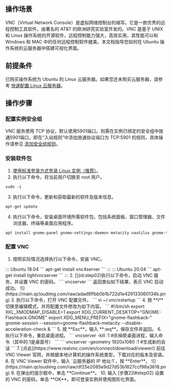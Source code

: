 ## 操作场景
VNC（Virtual Network Console）是虚拟网络控制台的缩写。它是一款优秀的远程控制工具软件，由著名的 AT&T 的欧洲研究实验室开发的。VNC 是基于 UNIX 和 Linux 操作系统的开源软件，远程控制能力强大，高效实用，其性能可以和 Windows 和 MAC 中的任何远程控制软件媲美。本文档指导您如何在 Ubuntu 操作系统的云服务器中搭建可视化界面。

## 前提条件
已购买操作系统为 Ubuntu 的 Linux 云服务器。如果您还未购买云服务器，请参考 [快速配置 Linux 云服务器](https://cloud.tencent.com/document/product/213/2936)。


## 操作步骤


### 配置实例安全组

VNC 服务使用 TCP 协议，默认使用5901端口。则需在实例已绑定的安全组中放通5901端口，即在“入站规则”中添加放通协议端口为 TCP:5901 的规则，具体操作请参见 [添加安全组规则](https://cloud.tencent.com/document/product/213/39740)。


### 安装软件包
1. [使用标准登录方式登录 Linux 实例（推荐）](https://cloud.tencent.com/document/product/213/5436)。
2. 执行以下命令，将当前用户切换至 root 用户。
```
sudo -i
```
3. 执行以下命令，更新和获取最新的软件及版本信息。
```
apt-get update
```
4. 执行以下命令，安装桌面环境所需软件包。包括系统面板、窗口管理器、文件浏览器、终端等桌面应用程序。
```bash
apt install gnome-panel gnome-settings-daemon metacity nautilus gnome-terminal ubuntu-desktop
```



### 配置 VNC

1. 按照实际情况选择执行以下命令，安装 VNC。
<dx-tabs>
::: Ubuntu 18.04
```
apt-get install vnc4server
```
:::
::: Ubuntu 20.04
```
apt-get install tightvncserver
```
:::
</dx-tabs>
2. [](id:step02)执行以下命令，启动 VNC 服务，并设置 VNC 的密码。
```
vncserver
```
返回类似如下结果，表示 VNC 启动成功。
![](https://main.qcloudimg.com/raw/adad6ffbb0b1b722d1e429133060134b.png)
3. 执行以下命令，打开 VNC 配置文件。
```
vi ~/.vnc/xstartup
```
4. 按 **i** 切换至编辑模式，并将配置文件修改为如下内容。
```
#!/bin/sh
export XKL_XMODMAP_DISABLE=1
export XDG_CURRENT_DESKTOP="GNOME-Flashback:GNOME"
export XDG_MENU_PREFIX="gnome-flashback-"
gnome-session --session=gnome-flashback-metacity --disable-acceleration-check &
```
5. 按 **Esc**，输入 **:wq**，保存文件并返回。
6. 执行以下命令，重启桌面进程。
```
vncserver -kill :1 #杀掉原桌面进程，输入命令（其中的:1是桌面号）
```
```
vncserver -geometry 1920x1080 :1 #生成新的会话
```
7. [点此](https://www.realvnc.com/en/connect/download/viewer/) 前往 VNC Viewer 官网，并根据本地计算机的操作系统类型，下载对应的版本及安装。
8. 在 VNC Viewer 软件中，输入 `云服务器的 IP 地址:1`，按 **Enter**。
![](https://main.qcloudimg.com/raw/df25e2085e9d27d53b1827ccf98a3618.png)
9. 在弹出的提示框中，单击 **Continue**。
10. 输入 [步骤2](#step02) 设置的 VNC 的密码，单击 **OK**，即可登录实例并使用图形化界面。



